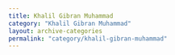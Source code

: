 ```yaml
---
title: Khalil Gibran Muhammad
category: "Khalil Gibran Muhammad"
layout: archive-categories
permalink: "category/khalil-gibran-muhammad"
---
```

